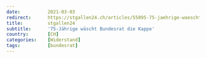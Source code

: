 ```yaml
---
date:          2021-03-03
redirect:      https://stgallen24.ch/articles/55095-75-jaehrige-waescht-bundesrat-die-kappe
title:         stgallen24
subtitle:      '75-Jährige wäscht Bundesrat die Kappe'
country:       [CH]
categories:    [Widerstand]
tags:          [bundesrat]
---
```

